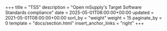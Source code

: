 +++
title = "TSS"
description = "Open mSupply's Target Software Standards compliance"
date = 2025-05-01T08:00:00+00:00
updated = 2021-05-01T08:00:00+00:00
sort_by = "weight"
weight = 15
paginate_by = 0
template = "docs/section.html"
insert_anchor_links = "right"
+++
